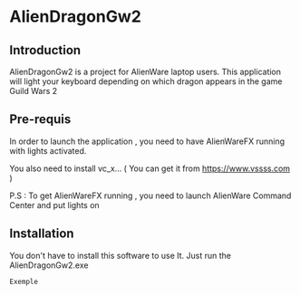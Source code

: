 # AlienDragonGw2

## Introduction

AlienDragonGw2 is a project for AlienWare laptop users. This application will light your keyboard depending on which dragon appears in the game Guild Wars 2

## Pre-requis

In order to launch the application , you need to have AlienWareFX running with lights activated.

You also need to install vc_x...    ( You can get it from https://www.vssss.com ) 



P.S : To get AlienWareFX running , you need to launch AlienWare Command Center and put lights on

## Installation

You don't have to install this software to use It. Just run the AlienDragonGw2.exe


	Exemple


 
